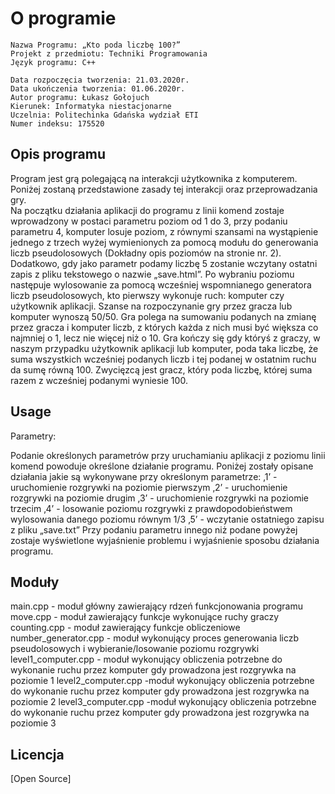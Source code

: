 # O programie

    Nazwa Programu: „Kto poda liczbę 100?”
    Projekt z przedmiotu: Techniki Programowania
    Język programu: C++

    Data rozpoczęcia tworzenia: 21.03.2020r.
    Data ukończenia tworzenia: 01.06.2020r.
    Autor programu: Łukasz Gołojuch
    Kierunek: Informatyka niestacjonarne
    Uczelnia: Politechinka Gdańska wydział ETI
    Numer indeksu: 175520

## Opis programu 

   Program jest grą polegającą na interakcji użytkownika z komputerem. Poniżej zostaną przedstawione zasady tej interakcji oraz przeprowadzania gry.   
   Na początku działania aplikacji do programu z linii komend zostaje wprowadzony w postaci parametru poziom od 1 do 3, przy podaniu parametru 4, komputer losuje poziom, z równymi szansami na wystąpienie jednego z trzech wyżej wymienionych za pomocą modułu do generowania liczb pseudolosowych (Dokładny opis poziomów na stronie nr. 2). Dodatkowo, gdy jako parametr podamy liczbę 5 zostanie wczytany ostatni zapis z pliku tekstowego o nazwie „save.html”.
   Po wybraniu poziomu następuje wylosowanie za pomocą wcześniej wspomnianego generatora liczb pseudolosowych, kto pierwszy wykonuje ruch: komputer czy użytkownik aplikacji. Szanse na rozpoczynanie gry przez gracza lub komputer wynoszą 50/50.
   Gra polega na sumowaniu podanych na zmianę przez gracza i komputer liczb, z których każda z nich musi być większa co najmniej o 1, lecz nie więcej niż o 10. Gra kończy się gdy któryś z graczy, w naszym przypadku użytkownik aplikacji lub komputer, poda taka liczbę, że suma wszystkich wcześniej podanych liczb i tej podanej w ostatnim ruchu da sumę równą 100.
   Zwycięzcą jest gracz, który poda liczbę, której suma razem z wcześniej podanymi wyniesie 100.

## Usage

Parametry:

Podanie określonych parametrów przy uruchamianiu aplikacji z poziomu linii komend powoduje określone działanie programu. Poniżej zostały opisane działania jakie są wykonywane przy określonym parametrze:
‚1’ - uruchomienie rozgrywki na poziomie pierwszym
‚2’ - uruchomienie rozgrywki na poziomie drugim
‚3’ - uruchomienie rozgrywki na poziomie trzecim
‚4’ - losowanie poziomu rozgrywki z prawdopodobieństwem wylosowania danego poziomu równym 1/3
‚5’ - wczytanie ostatniego zapisu z pliku „save.txt”
Przy podaniu parametru innego niż podane powyżej zostaje wyświetlone wyjaśnienie problemu i wyjaśnienie sposobu działania programu.

## Moduły

main.cpp - moduł główny zawierający rdzeń funkcjonowania programu 
move.cpp - moduł zawierający funkcje wykonujące ruchy graczy 
counting.cpp - moduł zawierający funkcje obliczeniowe
number_generator.cpp - moduł wykonujący proces generowania liczb pseudolosowych i wybieranie/losowanie poziomu rozgrywki
level1_computer.cpp - moduł wykonujący obliczenia potrzebne do wykonanie ruchu przez komputer gdy prowadzona jest rozgrywka na poziomie 1
level2_computer.cpp -moduł wykonujący obliczenia potrzebne do wykonanie ruchu przez komputer gdy prowadzona jest rozgrywka na poziomie 2
level3_computer.cpp -moduł wykonujący obliczenia potrzebne do wykonanie ruchu przez komputer gdy prowadzona jest rozgrywka na poziomie 3

## Licencja
[Open Source]
